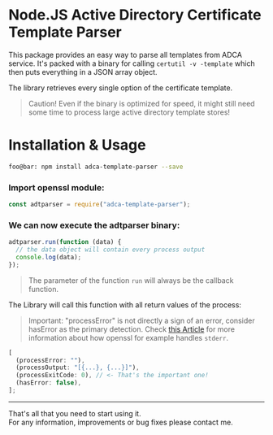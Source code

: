 # Node.JS Active Directory Certificate Template Parser

This package provides an easy way to parse all templates from ADCA service.
It's packed with a binary for calling `certutil -v -template` which then puts everything in a JSON array object.

The library retrieves every single option of the certificate template.

> Caution! Even if the binary is optimized for speed, it might still need some time to process large active directory template stores!

# Installation & Usage

```bash
foo@bar: npm install adca-template-parser --save
```

### Import openssl module:

```javascript
const adtparser = require("adca-template-parser");
```

### We can now execute the adtparser binary:

```javascript
adtparser.run(function (data) {
  // the data object will contain every process output
  console.log(data);
});
```

> The parameter of the function `run` will always be the callback function.

The Library will call this function with all return values of the process:

> Important: "processError" is not directly a sign of an error, consider hasError as the primary detection. Check [this Article](https://unix.stackexchange.com/questions/131394/why-does-openssl-print-to-stderr-for-a-successful-command) for more information about how openssl for example handles `stderr`.

```js
[
  (processError: ""),
  (processOutput: "[{...}, {...}]"),
  (processExitCode: 0), // <- That's the important one!
  (hasError: false),
];
```

---

That's all that you need to start using it.  
For any information, improvements or bug fixes please contact me.
